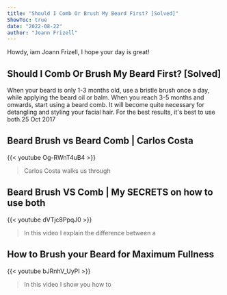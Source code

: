 ```yaml
---
title: "Should I Comb Or Brush My Beard First? [Solved]"
ShowToc: true 
date: "2022-08-22"
author: "Joann Frizell" 
---
```


Howdy, iam Joann Frizell, I hope your day is great!
## Should I Comb Or Brush My Beard First? [Solved]
 When your beard is only 1-3 months old, use a bristle brush once a day, while applying the beard oil or balm. When you reach 3-5 months and onwards, start using a beard comb. It will become quite necessary for detangling and styling your facial hair. For the best results, it's best to use both.25 Oct 2017

## Beard Brush vs Beard Comb | Carlos Costa
{{< youtube Og-RWnT4uB4 >}}
>Carlos Costa walks us through 

## Beard Brush VS Comb | My SECRETS on how to use both
{{< youtube dVTjc8PpqJ0 >}}
>In this video I explain the difference between a 

## How to Brush your Beard for Maximum Fullness
{{< youtube bJRnhV_UyPI >}}
>In this video I show you how to 

